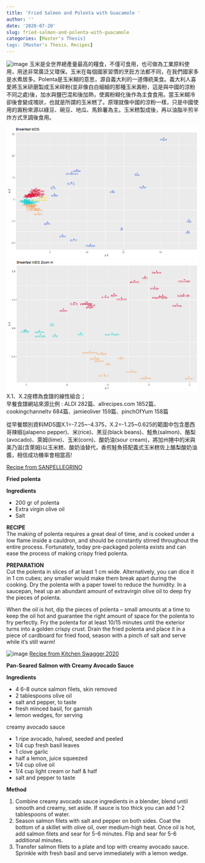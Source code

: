 ```yaml
---
title: 'Fried Salmon and Polenta with Guacamole '
author: ''
date: '2020-07-20'
slug: fried-salmon-and-polenta-with-guacamole
categories: [Master's Thesis]
tags: [Master's Thesis、Recipes]
---
```

![image](https://www.sanpellegrinofruitbeverages.com/intl/sites/g/files/xknfdk381/files/Fried%2520Polenta_11.jpg)
玉米是全世界總產量最高的糧食，不僅可食用，也可做為工業原料使用，用途非常廣泛又環保。玉米在每個國家習慣的烹飪方法都不同，在我們國家多是水煮居多。Polenta是玉米糊的意思，源自義大利的一道傳統美食。義大利人喜愛將玉米研磨製成玉米碎粉(並非像白白細細的那種玉米澱粉，這是與中國的涼粉不同之處)後，加水與鹽巴混和後加熱，使澱粉糊化後作為主食食用。當玉米糊冷卻後會變成塊狀，也就是所謂的玉米糕了。原理就像中國的涼粉一樣，只是中國使用的澱粉來源以綠豆、碗豆、地瓜、馬鈴薯為主。玉米糕製成後，再以油脂半煎半炸方式烹調後食用。

![image](https://github.com/610611108/Helen-Liu-blog/blob/master/blogger%20mds%20pictures/breakfast_mds.png?raw=true)
![image](https://github.com/610611108/Helen-Liu-blog/blob/master/blogger%20mds%20pictures/breakfast_mds_zoom_in.png?raw=true)
X.1、X.2座標為食譜的線性組合；\
早餐食譜網站來源比例 : ALDI 282篇、allrecipes.com 1852篇、cookingchanneltv 684篇、jamieoliver 159篇、pinchOfYum 158篇
    			
從早餐類別資料MDS圖X.1=-7.25~-4.375，X.2=-1.25~0.625的範圍中包含墨西哥辣椒(jalapeno pepper)、米(rice)、黑豆(black beans)、鮭魚(salmon)、酪梨(avocado)、萊姆(lime)、玉米(corn)、酸奶油(sour cream)，將加州捲中的米與美乃滋(含萊姆)以玉米糕、酸奶油替代，香煎鮭魚搭配義式玉米糕佐上酪梨酸奶油醬，相信成功機率會相當高!

[Recipe from  SANPELLEGRINO](https://www.sanpellegrinofruitbeverages.com/intl/citrus/italian-food-recipes/fried-polenta)

**Fried polenta**

**Ingredients**
- 200 gr of polenta
- Extra virgin olive oil
- Salt

**RECIPE**\
The making of polenta requires a great deal of time, and is cooked under a low flame inside a cauldron, and should be constantly stirred throughout the entire process. Fortunately, today pre-packaged polenta exists and can ease the process of making crispy fried polenta.

**PREPARATION**\
Cut the polenta in slices of at least 1 cm wide. Alternatively, you can dice it in 1 cm cubes; any smaller would make them break apart during the cooking. Dry the polenta with a paper towel to reduce the humidity. In a saucepan, heat up an abundant amount of extravirgin olive oil to deep fry the pieces of polenta.

When the oil is hot, dip the pieces of polenta – small amounts at a time to keep the oil hot and guarantee the right amount of space for the polenta to fry perfectly. Fry the polenta for at least 10/15 minutes until the exterior turns into a golden crispy crust. Drain the fried polenta and place it in a piece of cardboard for fried food, season with a pinch of salt and serve while it’s still warm!

![image](https://kitchenswagger.com/wp-content/uploads/2017/02/salmon-with-creamy-avocado3.jpg)
[Recipe from Kitchen Swagger,2020](https://kitchenswagger.com/pan-seared-salmon-creamy-avocado-sauce/)

**Pan-Seared Salmon with Creamy Avocado Sauce**

**Ingredients**
- 4 6-8 ounce salmon filets, skin removed
- 2 tablespoons olive oil
- salt and pepper, to taste
- fresh minced basil, for garnish
- lemon wedges, for serving

creamy avocado sauce
- 1 ripe avocado, halved, seeded and peeled
- 1/4 cup fresh basil leaves
- 1 clove garlic
- half a lemon, juice squeezed
- 1/4 cup olive oil
- 1/4 cup light cream or half & half
- salt and pepper to taste

**Method**
1. Combine creamy avocado sauce ingredients in a blender, blend until smooth and creamy, set aside. If sauce is too thick you can add 1-2 tablespoons of water.
2. Season salmon filets with salt and pepper on both sides. Coat the bottom of a skillet with olive oil, over medium-high heat. Once oil is hot, add salmon filets and sear for 5-6 minutes. Flip and sear for 5-6 additional minutes.
3. Transfer salmon filets to a plate and top with creamy avocado sauce. Sprinkle with fresh basil and serve immediately with a lemon wedge.